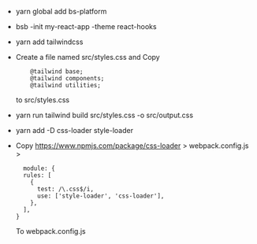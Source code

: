 
- yarn global add bs-platform
- bsb -init my-react-app -theme react-hooks
- yarn add tailwindcss
- Create a file named src/styles.css and Copy 
  ```
      @tailwind base;
      @tailwind components;
      @tailwind utilities;
  ```
  to src/styles.css


- yarn run tailwind build src/styles.css -o src/output.css
- yarn add -D css-loader style-loader
- Copy https://www.npmjs.com/package/css-loader > webpack.config.js >

  ```
    module: {
    rules: [
      {
        test: /\.css$/i,
        use: ['style-loader', 'css-loader'],
      },
    ],
  }
  ```
  To webpack.config.js


